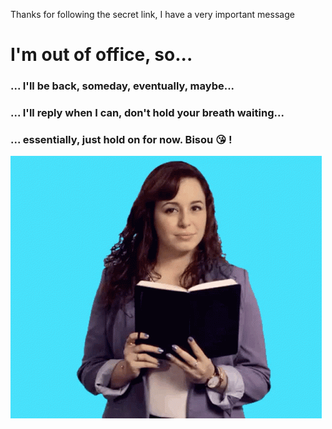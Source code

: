 Thanks for following the secret link, I have a very important message

# I'm out of office, so...
### ... I'll be back, someday, eventually, maybe...
### ... I'll reply when I can, don't hold your breath waiting...
### ... essentially, just hold on for now. Bisou :kissing_heart: !

![ Out of office](image.gif)

